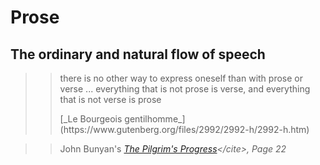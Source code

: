 # Prose

## The ordinary and natural flow of speech

>> there is no other way to express oneself than with prose or verse ...
>> everything that is not prose is verse, and everything that is not verse is
>> prose
>> <footer>[_Le Bourgeois gentilhomme_](https://www.gutenberg.org/files/2992/2992-h/2992-h.htm) </footer>

>> John Bunyan's <cite>[The Pilgrim's Progress](
>> "https://www.gutenberg.org/files/39452/39452-h/39452-h.htm#Page_22")</cite>,
>> Page 22
